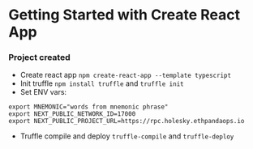 # Getting Started with Create React App

### Project created

* Create react app `npm create-react-app --template typescript`
* Init truffle `npm install truffle` and `truffle init`
* Set ENV vars:
```shell
export MNEMONIC="words from mnemonic phrase"
export NEXT_PUBLIC_NETWORK_ID=17000
export NEXT_PUBLIC_PROJECT_URL=https://rpc.holesky.ethpandaops.io
```
* Truffle compile and deploy `truffle-compile` and `truffle-deploy`